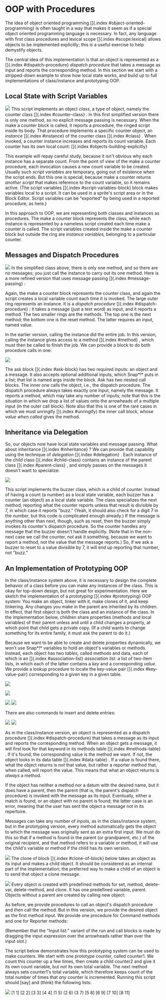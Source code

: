 #  OOP with Procedures

The idea of object oriented programming \[\]{.index
#object-oriented-programming} is often taught in a way that makes it
seem as if a special object oriented programming language is necessary.
In fact, any language with ﬁrst class procedures and lexical scope
\[\]{.index #scope:lexical} allows objects to be implemented explicitly;
this is a useful exercise to help demystify objects.

The central idea of this implementation is that an object is represented
as a \[\]{.index #dispatch-procedure} *dispatch procedure* that takes a
message as input and reports the corresponding method. In this section
we start with a stripped-down example to show how local state works, and
build up to full implementations of class/instance and prototyping OOP.

## Local State with Script Variables

![](assets/chp-11-image852.png) <!-- width="2.2395833333333335in" height="1.5104166666666667in" -->This script implements an object *class*,
a type of object, namely the counter class \[\]{.index #counter-class} .
In this ﬁrst simplified version there is only one method, so no explicit
message passing is necessary. When the make a counter block is called,
it reports a procedure, the ringed script inside its body. That
procedure implements a specific counter object, an *instance*
\[\]{.index #instance} of the counter class \[\]{.index #class} . When
invoked, a counter instance increases and reports its count variable.
Each counter has its own local count: \[\]{.index
#objects-building-explicitly}

This example will repay careful study, because it isn't obvious why each
instance has a separate count. From the point of view of the make a
counter procedure, each invocation causes a new count variable to be
created. Usually such *script variables* are temporary, going out of
existence when the script ends. But this one is special, because make a
counter returns *another script* that makes reference to the count
variable, so it remains active. (The script variables \[\]{.index
#script-variables-block} block makes variables local to a script. It can
be used in a sprite's script area or in the Block Editor. Script
variables can be "exported" by being used in a reported procedure, as
here.)

In this approach to OOP, we are representing both classes and instances
as procedures. The make a counter block represents the class, while each
instance is represented by a nameless script created each time make a
counter is called. The script variables created inside the make a
counter block but outside the ring are *instance variables,* belonging
to a particular counter.

## Messages and Dispatch Procedures

![](assets/chp-11-image853.png) <!-- width="4.416666666666667in" height="3.1666666666666665in" -->In the simplified class above, there is
only one method, and so there are no messages; you just call the
instance to carry out its one method. Here is a more refined version
that uses message passing \[\]{.index #message-passing} :

Again, the make a counter block represents the counter class, and again
the script creates a local variable count each time it is invoked. The
large outer ring represents an instance. It is a *dispatch procedure*
\[\]{.index #dispatch-procedure} *:* it takes a message (just a text
word) as input, and it reports a method. The two smaller rings are the
methods. The top one is the next method; the bottom one is the reset
method. The latter requires an input, named value.

In the earlier version, calling the instance did the entire job. In this
version, calling the instance gives access to a method \[\]{.index
#method} , which must then be called to finish the job. We can provide a
block to do both procedure calls in one:

![](assets/chp-11-image854.png) <!-- width="4.010416666666667in" height="0.7077198162729659in" -->

The ask block \[\]{.index #ask-block} has two required inputs: an object
and a message. It also accepts optional additional inputs, which Snap*!*
puts in a list; that list is named args inside the block. Ask has two
nested call blocks. The inner one calls the object, i.e., the dispatch
procedure. The dispatch procedure always takes exactly one input, namely
the message. It reports a method, which may take any number of inputs;
note that this is the situation in which we drop a list of values onto
the arrowheads of a multiple input (in the outer call block). Note also
that this is one of the rare cases in which we must unringify
\[\]{.index #unringify} the inner call block, whose *value when called*
gives the method.

## Inheritance via Delegation

So, our objects now have local state variables and message passing. What
about inheritance \[\]{.index #inheritance} ? We can provide that
capability using the technique of *delegation* \[\]{.index #delegation}
. Each instance of the child class \[\]{.index #child-class} contains an
instance of the parent class \[\]{.index #parent-class} , and simply
passes on the messages it doesn't want to specialize:

![](assets/chp-11-image857.png) <!-- width="3.8125in" height="3.5833333333333335in" -->

This script implements the buzzer class, which is a child of counter.
Instead of having a count (a number) as a local state variable, each
buzzer has a counter (an object) as a local state variable. The class
specializes the next method, reporting what the counter reports unless
that result is divisible by 7, in which case it reports "buzz." (Yeah,
it should also check for a digit 7 in the number, but this code is
complicated enough already.) If the message is anything other than next,
though, such as reset, then the buzzer simply invokes its counter's
dispatch procedure. So the counter handles any message that the buzzer
doesn't handle explicitly. (Note that in the non-next case we call the
counter, not ask it something, because we want to report a method, not
the value that the message reports.) So, if we ask a buzzer to reset to
a value divisible by 7, it will end up reporting that number, not
"buzz."

## An Implementation of Prototyping OOP

In the class/instance system above, it is necessary to design the
complete behavior of a class before you can make any instances of the
class. This is okay for top-down design, but not great for
experimentation. Here we sketch the implementation of a *prototyping*
\[\]{.index #prototyping} OOP system: You make an object, tinker with
it, make clones of it, and keep tinkering. Any changes you make in the
parent are inherited by its children. In effect, that first object is
both the class and an instance of the class. In the implementation
below, children share properties (methods and local variables) of their
parent unless and until a child changes a property, at which point that
child gets a private copy. (If a child wants to change something for its
entire family, it must ask the parent to do it.)

Because we want to be able to create and delete properties dynamically,
we won't use Snap*!* variables to hold an object's variables or methods.
Instead, each object has two *tables,* called methods and data, each of
which is an \[\]{.index #association-list} *association list:* a list of
two-item lists, in which each of the latter contains a *key* and a
corresponding *value.* We provide a lookup procedure to locate the
key-value pair \[\]{.index #key-value-pair} corresponding to a given key
in a given table.

![](assets/chp-11-image858.png) <!-- width="3.2152777777777777in" height="2.361111111111111in" -->

![](assets/chp-11-image859.png) <!-- width="2.625in" height="0.78125in" -->

![](assets/chp-11-image860.png) <!-- width="5.604166666666667in" height="1.15625in" -->![](assets/chp-11-image861.png) <!-- width="5.604166666666667in" height="1.15625in" -->

There are also commands to insert and delete entries:

![](assets/chp-11-image862.png) <!-- width="3.71875in" height="1.8263888888888888in" -->![](assets/chp-11-image863.png) <!-- width="3.2291666666666665in" height="2.1283136482939633in" -->

As in the class/instance version, an object is represented as a dispatch
procedure \[\]{.index #dispatch-procedure} that takes a message as its
input and reports the corresponding method. When an object gets a
message, it will ﬁrst look for that keyword in its methods table
\[\]{.index #methods-table} . If it's found, the corresponding value is
the method we want. If not, the object looks in its data table
\[\]{.index #data-table} . If a value is found there, what the object
returns is *not* that value, but rather a reporter method that, when
called, will report the value. This means that what an object returns is
*always* a method.

If the object has neither a method nor a datum with the desired name,
but it does have a parent, then the parent (that is, the parent's
dispatch procedure) is invoked with the message as its input.
Eventually, either a match is found, or an object with no parent is
found; the latter case is an error, meaning that the user has sent the
object a message not in its repertoire.

Messages can take any number of inputs, as in the class/instance system,
but in the prototyping version, every method automatically gets the
object to which the message was originally sent as an extra ﬁrst input.
We must do this so that if a method is found in the parent (or
grandparent, etc.) of the original recipient, and that method refers to
a variable or method, it will use the child's variable or method if the
child has its own version.

![](assets/chp-11-image864.png) <!-- width="4.375in" height="7.469444444444444in" -->The
clone of block \[\]{.index #clone-of-block} below takes an object as its
input and makes a child object. It should be considered as an internal
part of the implementation; the preferred way to make a child of an
object is to send that object a clone message.

![](assets/chp-11-image865.png) <!-- width="1.5729166666666667in" height="0.6875in" -->Every object is created with predefined methods for
set, method, delete-var, delete-method, and clone. It has one predefined
variable, parent. Objects without a parent are created by calling new
object:

As before, we provide procedures to call an object's dispatch procedure
and then call the method. But in this version, we provide the desired
object as the ﬁrst method input. We provide one procedure for Command
methods and one for Reporter methods:

(Remember that the "Input list:" variant of the run and call blocks is
made by dragging the input expression over the arrowheads rather than
over the input slot.)

The script below demonstrates how this prototyping system can be used to
make counters. We start with one prototype counter, called counter1. We
count this counter up a few times, then create a child counter2 and give
it its own count variable, but *not* its own total variable. The next
method always sets counter1's total variable, which therefore keeps
count of the total number of times that *any* counter is incremented.
Running this script should \[say\] and (think) the following lists:

![](assets/chp-11-image870.png) <!-- width="4.208333333333333in" height="4.395833333333333in" -->\[1 1\] \[2 2\] \[3 3\] \[4 4\] (1 5) (2 6)
(3 7) \[5 8\] \[6 9\] \[7 10\] \[8 11\]

